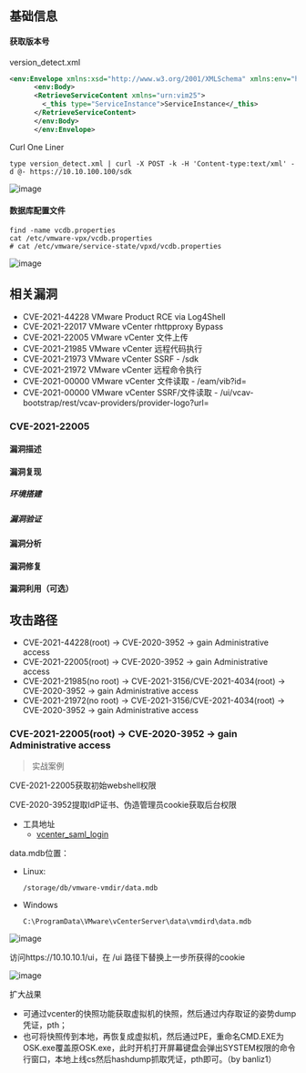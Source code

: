 基础信息
--- 

#### 获取版本号
version_detect.xml
```xml
<env:Envelope xmlns:xsd="http://www.w3.org/2001/XMLSchema" xmlns:env="http://schemas.xmlsoap.org/soap/envelope/" xmlns:xsi="http://www.w3.org/2001/XMLSchema-instance">
      <env:Body>
      <RetrieveServiceContent xmlns="urn:vim25">
        <_this type="ServiceInstance">ServiceInstance</_this>
      </RetrieveServiceContent>
      </env:Body>
      </env:Envelope>
```

Curl One Liner
```shell
type version_detect.xml | curl -X POST -k -H 'Content-type:text/xml' -d @- https://10.10.100.100/sdk
```

![image](https://user-images.githubusercontent.com/55024146/153741369-ea745c9d-7851-4971-a2df-a3eb08605e6a.png)

#### 数据库配置文件
```shell
find -name vcdb.properties
cat /etc/vmware-vpx/vcdb.properties
# cat /etc/vmware/service-state/vpxd/vcdb.properties
```
![image](https://user-images.githubusercontent.com/55024146/153741704-673cb757-be5e-4be5-93bd-cd2cef0fa93a.png)


相关漏洞
---
- CVE-2021-44228 VMware Product RCE via Log4Shell
- CVE-2021-22017 VMware vCenter rhttpproxy Bypass
- CVE-2021-22005 VMware vCenter 文件上传
- CVE-2021-21985 VMware vCenter 远程代码执行
- CVE-2021-21973 VMware vCenter SSRF - /sdk
- CVE-2021-21972 VMware vCenter 远程命令执行
- CVE-2021-00000 VMware vCenter 文件读取 - /eam/vib?id=
- CVE-2021-00000 VMware vCenter SSRF/文件读取 - /ui/vcav-bootstrap/rest/vcav-providers/provider-logo?url=

### CVE-2021-22005

####  漏洞描述

####  漏洞复现

##### 环境搭建

##### 漏洞验证

#### 漏洞分析

#### 漏洞修复

#### 漏洞利用（可选）

攻击路径
--- 
- CVE-2021-44228(root) -> CVE-2020-3952 -> gain Administrative access
- CVE-2021-22005(root) -> CVE-2020-3952 -> gain Administrative access
- CVE-2021-21985(no root) -> CVE-2021-3156/CVE-2021-4034(root) -> CVE-2020-3952 -> gain Administrative access
- CVE-2021-21972(no root) -> CVE-2021-3156/CVE-2021-4034(root) -> CVE-2020-3952 -> gain Administrative access

### CVE-2021-22005(root) -> CVE-2020-3952 -> gain Administrative access
> 实战案例

CVE-2021-22005获取初始webshell权限

CVE-2020-3952提取IdP证书、伪造管理员cookie获取后台权限
- 工具地址
    - [vcenter_saml_login](https://github.com/horizon3ai/vcenter_saml_login)

data.mdb位置：
- Linux:
    
    ```
    /storage/db/vmware-vmdir/data.mdb
    ```
- Windows
    
    ```
    C:\ProgramData\VMware\vCenterServer\data\vmdird\data.mdb
    ```

![image](https://user-images.githubusercontent.com/55024146/144646720-bc6bb84a-def4-41e6-8ccc-8aedd89165b8.png)

访问https://10.10.10.1/ui，在 /ui 路径下替换上一步所获得的cookie

![image](https://user-images.githubusercontent.com/55024146/144649479-4b2c2947-5aa2-44bb-b0d5-c7e610799e78.png)


扩大战果
- 可通过vcenter的快照功能获取虚拟机的快照，然后通过内存取证的姿势dump凭证，pth；
- 也可将快照传到本地，再恢复成虚拟机，然后通过PE，重命名CMD.EXE为OSK.exe覆盖原OSK.exe，此时开机打开屏幕键盘会弹出SYSTEM权限的命令行窗口，本地上线cs然后hashdump抓取凭证，pth即可。（by banliz1）
